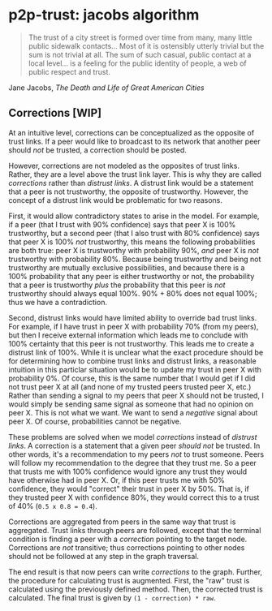 # p2p-trust: jacobs algorithm

>The trust of a city street is formed over time from many, many little public sidewalk contacts... Most of it is ostensibly utterly trivial but the sum is not trivial at all. The sum of such casual, public contact at a local level... is a feeling for the public identity of people, a web of public respect and trust.

Jane Jacobs, *The Death and Life of Great American Cities*

## Corrections [WIP]

At an intuitive level, corrections can be conceptualized as the opposite of trust links. If a peer would like to broadcast to its network that another peer should *not* be trusted, a correction should be posted.

However, corrections are not modeled as the opposites of trust links. Rather, they are a level above the trust link layer. This is why they are called *corrections* rather than *distrust links*. A distrust link would be a statement that a peer is not trustworthy, the opposite of trustworthy. However, the concept of a distrust link would be problematic for two reasons.

First, it would allow contradictory states to arise in the model. For example, if a peer (that I trust with 90% confidence) says that peer X is 100% trustworthy, but a second peer (that I also trust with 80% confidence) says that peer X is 100% *not* trustworthy, this means the following probabilities are both true: peer X is trustworthy with probability 90%, *and* peer X is *not* trustworthy with probability 80%. Because being trustworthy and being not trustworthy are mutually exclusive possibilities, and because there is a 100% probability that any peer is either trustworthy or not, the probability that a peer is trustworthy *plus* the probability that this peer is *not* trustworthy should always equal 100%. 90% + 80% does not equal 100%; thus we have a contradiction.

Second, distrust links would have limited ability to override bad trust links. For example, if I have trust in peer X with probability 70% (from my peers), but then I receive external information which leads me to conclude with 100% certainty that this peer is not trustworthy. This leads me to create a distrust link of 100%. While it is unclear what the exact procedure should be for determining how to combine trust links and distrust links, a reasonable intuition in this particlar situation would be to update my trust in peer X with probability 0%. Of course, this is the same number that I would get if I did not trust peer X at all (and none of my trusted peers trusted peer X, etc.) Rather than sending a signal to my peers that peer X should not be trusted, I would simply be sending same signal as someone that had no opinion on peer X. This is not what we want. We want to send a *negative* signal about peer X. Of course, probabilities cannot be negative.

These problems are solved when we model *corrections* instead of *distrust links*. A correction is a statement that a given peer *should not* be trusted. In other words, it's a recommendation to my peers *not* to trust someone. Peers will follow my recommendation to the degree that they trust me. So a peer that trusts me with 100% confidence would ignore any trust they would have otherwise had in peer X. Or, if this peer trusts me with 50% confidence, they would "correct" their trust in peer X by 50%. That is, if they trusted peer X with confidence 80%, they would correct this to a trust of 40% (`0.5 x 0.8 = 0.4`).

Corrections are aggregated from peers in the same way that trust is aggregated. Trust links through peers are followed, except that the terminal condition is finding a peer with a *correction* pointing to the target node. Corrections are *not* transitive; thus corrections pointing to other nodes should not be followed at any step in the graph traversal.

The end result is that now peers can write *corrections* to the graph. Further, the procedure for calculating trust is augmented. First, the "raw" trust is calculated using the previously defined method. Then, the corrected trust is calculated. The final trust is given by `(1 - correction) * raw`.
